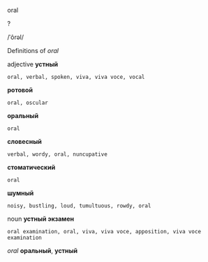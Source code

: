 oral

?

/ˈôrəl/

Definitions of _oral_

adjective
**устный**

    oral, verbal, spoken, viva, viva voce, vocal
**ротовой**

    oral, oscular
**оральный**

    oral
**словесный**

    verbal, wordy, oral, nuncupative
**стоматический**

    oral
**шумный**

    noisy, bustling, loud, tumultuous, rowdy, oral

noun
**устный экзамен**

    oral examination, oral, viva, viva voce, apposition, viva voce examination

_oral_
**оральный**, **устный**
